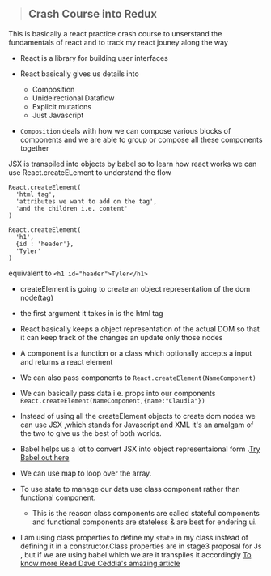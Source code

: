 >## Crash Course into Redux
This is basically a react practice crash course to unserstand the fundamentals of react and to track my react jouney along the way
- React is a library for building user interfaces
- React basically gives us details into
    - Composition
    - Unideirectional Dataflow
    - Explicit mutations
    - Just Javascript

- `Composition` deals with how we can compose various blocks of components and we are able to group or compose all these components together

JSX is transpiled into objects by babel so to learn how react works we can use React.createELement to understand the flow

```
React.createElement(
  'html tag',
  'attributes we want to add on the tag',
  'and the children i.e. content'
)
```

```
React.createElement(
  'h1',
  {id : 'header'},
  'Tyler'
)
```
equivalent to `<h1 id="header">Tyler</h1>`
- createElement is going to create an object representation of the dom node(tag)
- the first argument it takes in is the html tag
- React basically keeps a object representation of the actual DOM so that it can keep track of the changes an update only those nodes
- A component is a function or a class which optionally accepts a input and returns a react element

- We can also pass components to `React.createElement(NameComponent)`
- We can basically pass data i.e. props into our components 
`React.createElement(NameComponent,{name:"Claudia"})`
- Instead of using all the createElement objects to create dom nodes we can use JSX ,which stands for Javascript and XML it's an amalgam of the two to give us the best of both worlds.
- Babel helps us a lot to convert JSX into object representaional form .[Try Babel out here](babeljs.io)
- We can use map to loop over the array.
- To use state to manage our data use class component rather than functional component.
    - This is the reason class components are called stateful components and functional components are stateless & are best for endering ui.

- I am using class properties to define my `state` in my class instead of defining it in a constructor.Class properties are in stage3 proposal for Js , but if we are using babel which we are it transpiles it accordingly
[To know more Read Dave Ceddia's amazing article](https://daveceddia.com/where-initialize-state-react/)